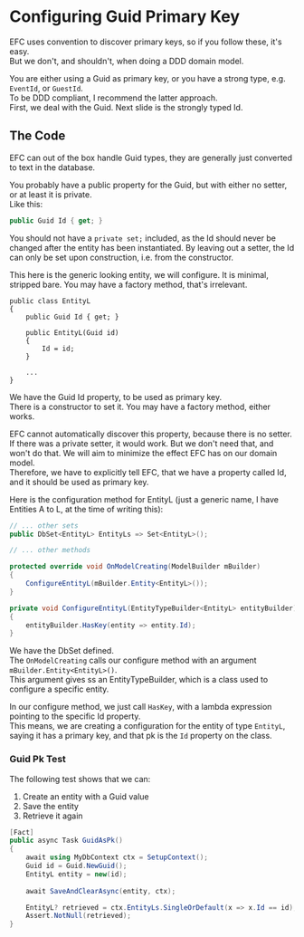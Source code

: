 # Configuring Guid Primary Key

EFC uses convention to discover primary keys, so if you follow these, it's easy.\
But we don't, and shouldn't, when doing a DDD domain model.

You are either using a Guid as primary key, or you have a strong type, e.g. `EventId`, or `GuestId`.\
To be DDD compliant, I recommend the latter approach.\
First, we deal with the Guid. Next slide is the strongly typed Id.


## The Code
EFC can out of the box handle Guid types, they are generally just converted to text in the database.

You probably have a public property for the Guid, but with either no setter, or at least it is private.\
Like this:

```csharp
public Guid Id { get; }
```

You should not have a `private set;` included, as the Id should never be changed after the entity has been instantiated.
By leaving out a setter, the Id can only be set upon construction, i.e. from the constructor.

This here is the generic looking entity, we will configure. It is minimal, stripped bare. You may have a factory method, that's irrelevant.

```chsparp
public class EntityL
{
    public Guid Id { get; }

    public EntityL(Guid id)
    {
        Id = id;
    }
    
    ...
}
```
We have the Guid Id property, to be used as primary key.\
There is a constructor to set it. You may have a factory method, either works.

EFC cannot automatically discover this property, because there is no setter. If there was a private setter, it would work. 
But we don't need that, and won't do that. We will aim to minimize the effect EFC has on our domain model.\
Therefore, we have to explicitly tell EFC, that we have a property called Id, and it should be used as primary key.

Here is the configuration method for EntityL (just a generic name, I have Entities A to L, at the time of writing this):

```csharp
// ... other sets
public DbSet<EntityL> EntityLs => Set<EntityL>();

// ... other methods

protected override void OnModelCreating(ModelBuilder mBuilder)
{
    ConfigureEntityL(mBuilder.Entity<EntityL>());
}

private void ConfigureEntityL(EntityTypeBuilder<EntityL> entityBuilder)
{
    entityBuilder.HasKey(entity => entity.Id);
}
```

We have the DbSet defined.\
The `OnModelCreating` calls our configure method with an argument `mBuilder.Entity<EntityL>()`.\
This argument gives ss an EntityTypeBuilder, which is a class used to configure a specific entity.

In our configure method, we just call `HasKey`, with a lambda expression pointing to the specific Id property.\
This means, we are creating a configuration for the entity of type `EntityL`, saying it has a primary key, 
and that pk is the `Id` property on the class.

### Guid Pk Test
The following test shows that we can:
1) Create an entity with a Guid value
2) Save the entity
3) Retrieve it again

```csharp
[Fact]
public async Task GuidAsPk()
{
    await using MyDbContext ctx = SetupContext();
    Guid id = Guid.NewGuid();
    EntityL entity = new(id);
    
    await SaveAndClearAsync(entity, ctx);

    EntityL? retrieved = ctx.EntityLs.SingleOrDefault(x => x.Id == id);
    Assert.NotNull(retrieved);
}
```